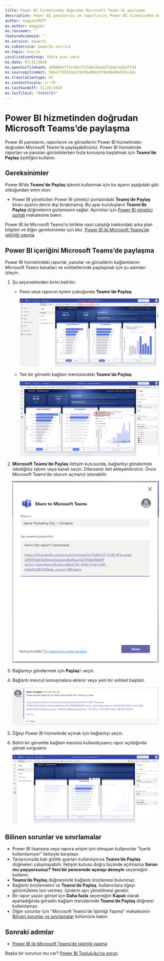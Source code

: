 ```yaml
---
title: Power BI hizmetinden doğrudan Microsoft Teams’de paylaşma
description: Power BI panolarını ve raporlarını Power BI hizmetinden doğrudan Microsoft Teams'le paylaşabilirsiniz.
author: maggiesMSFT
ms.author: maggies
ms.reviewer: ''
featuredvideoid: ''
ms.service: powerbi
ms.subservice: powerbi-service
ms.topic: how-to
LocalizationGroup: Share your work
ms.date: 07/31/2020
ms.openlocfilehash: db9084e7f7e78ecf17abe38ade732ab7ad2df754
ms.sourcegitcommit: 5bbe7725918a72919ba069c5f8a59e95453ec14c
ms.translationtype: HT
ms.contentlocale: tr-TR
ms.lasthandoff: 11/20/2020
ms.locfileid: "94946783"
---
```

# <a name="share-directly-to-microsoft-teams-from-the-power-bi-service"></a>Power BI hizmetinden doğrudan Microsoft Teams’de paylaşma

Power BI panolarını, raporlarını ve görsellerini Power BI hizmetinden doğrudan Microsoft Teams'le paylaşabilirsiniz. Power BI hizmetinde raporları ve panoları görüntülerken hızla konuşma başlatmak için **Teams’de Paylaş** özelliğini kullanın.

## <a name="requirements"></a>Gereksinimler

Power BI’da **Teams'de Paylaş** işlevini kullanmak için bu ayarın aşağıdaki gibi olduğundan emin olun:

- Power BI yöneticileri Power BI yönetici portalındaki **Teams’de Paylaş** kiracı ayarını devre dışı bırakmamış. Bu ayar kuruluşların **Teams’de Paylaş** düğmelerini gizlemesini sağlar. Ayrıntılar için [Power BI yönetici portalı](../admin/service-admin-portal.md#share-to-teams) makalesine bakın.

Power BI ile Microsoft Teams’in birlikte nasıl çalıştığı hakkındaki arka plan bilgileri ve diğer gereksinimler için bkz. [Power BI ile Microsoft Teams’de işbirliği yapma](service-collaborate-microsoft-teams.md).

## <a name="share-power-bi-content-to-microsoft-teams"></a>Power BI içeriğini Microsoft Teams’de paylaşma

Power BI hizmetindeki raporlar, panolar ve görsellerin bağlantılarını Microsoft Teams kanalları ve sohbetlerinde paylaşmak için şu adımları izleyin.

1. Şu seçeneklerden birini belirtin:

   * Pano veya raporun eylem çubuğunda **Teams'de Paylaş**:

       ![Eylem çubuğundaki Teams’de Paylaş düğmesinin ekran görüntüsü.](media/service-share-report-teams/service-teams-share-to-teams-action-bar-button.png)
    
   * Tek bir görselin bağlam menüsündeki **Teams'de Paylaş**:
    
      ![Görselin bağlam menüsündeki Teams’de Paylaş düğmesinin ekran görüntüsü.](media/service-share-report-teams/service-teams-share-to-teams-visual-context-menu.png)

1. **Microsoft Teams’de Paylaş** iletişim kutusunda, bağlantıyı göndermek istediğiniz takımı veya kanalı seçin. Dilerseniz ileti ekleyebilirsiniz. Önce Microsoft Teams’de oturum açmanız istenebilir.

    ![Bilgi ve ileti içeren Microsoft Teams’de Paylaş iletişim kutusunun ekran görüntüsü.](media/service-share-report-teams/service-teams-share-to-teams-dialog.png)

1. Bağlantıyı göndermek için **Paylaş**’ı seçin.
    
1. Bağlantı mevcut konuşmalara eklenir veya yeni bir sohbet başlatır.

    ![Power BI öğesinin bağlantısını içeren Microsoft Teams konuşmasının ekran görüntüsü.](media/service-share-report-teams/service-teams-share-to-teams-deep-link.png)

1. Öğeyi Power BI hizmetinde açmak için bağlantıyı seçin.

1. Belirli bir görselde bağlam menüsü kullandıysanız rapor açıldığında görsel vurgulanır.

    ![Vurgulanan belirli bir görselin yer aldığı açık Power BI raporunun ekran görüntüsü.](media/service-share-report-teams/service-teams-share-to-teams-spotlight-visual.png)


## <a name="known-issues-and-limitations"></a>Bilinen sorunlar ve sınırlamalar

- Power BI lisansına veya rapora erişim izni olmayan kullanıcılar “İçerik kullanılamıyor” iletisiyle karşılaşır.
- Tarayıcınızda katı gizlilik ayarları kullanılıyorsa **Teams’de Paylaş** düğmeleri çalışmayabilir. İletişim kutusu doğru biçimde açılmazsa **Sorun mu yaşıyorsunuz? Yeni bir pencerede açmayı deneyin** seçeneğini kullanın.
- **Teams’de Paylaş** düğmesinde bağlantı önizlemesi bulunmaz.
- Bağlantı önizlemeleri ve **Teams’de Paylaş**, kullanıcılara öğeyi görüntüleme izni vermez. İzinlerin ayrı yönetilmesi gerekir.
- Bir rapor yazarı görsel için **Daha fazla** seçeneğini **Kapalı** olarak ayarladığında görselin bağlam menülerinde **Teams’de Paylaş** düğmesi kullanılamaz.
- Diğer sorunlar için "Microsoft Teams'de İşbirliği Yapma" makalesinin [Bilinen sorunlar ve sınırlamalar](service-collaborate-microsoft-teams.md#known-issues-and-limitations) bölümüne bakın.

## <a name="next-steps"></a>Sonraki adımlar

- [Power BI ile Microsoft Teams’de işbirliği yapma](service-collaborate-microsoft-teams.md)

Başka bir sorunuz mu var? [Power BI Topluluğu'na sorun](https://community.powerbi.com/).
